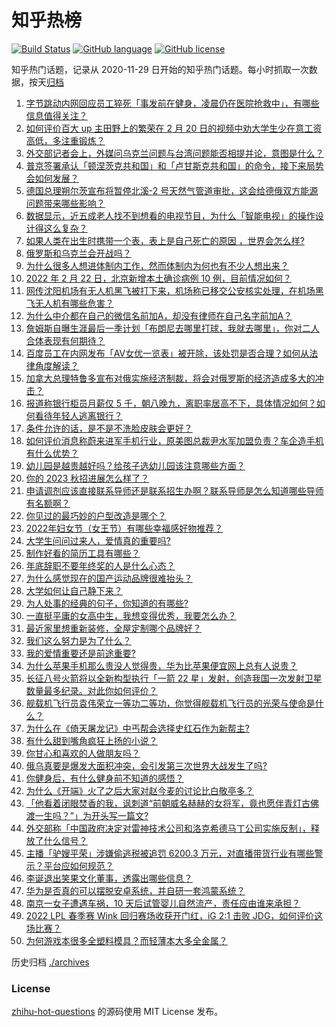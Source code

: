 # 知乎热榜
[![Build Status](https://github.com/ToWeLong/zhihu-hot-questions/workflows/CI/badge.svg)](https://github.com/ToWeLong/zhihu-hot-questions/actions)
[![GitHub language](https://img.shields.io/badge/language-golang-orange.svg)](https://golang.org/)
[![GitHub license](https://img.shields.io/github/license/ToWeLong/zhihu-hot-questions)](https://github.com/ToWeLong/zhihu-hot-questions/blob/main/LICENSE)

知乎热门话题，记录从 2020-11-29 日开始的知乎热门话题。每小时抓取一次数据，按天[归档](./archives)

<!-- BEGIN -->

1. [字节跳动内网回应员工猝死「事发前在健身，凌晨仍在医院抢救中」，有哪些信息值得关注？](https://www.zhihu.com/question/518120410)
1. [如何评价百大 up 主田野上的繁荣在 2 月 20 日的视频中劝大学生少在意工资高低，多注重锻炼？](https://www.zhihu.com/question/517647211)
1. [外交部记者会上，外媒问乌克兰问题与台湾问题能否相提并论，意图是什么？](https://www.zhihu.com/question/518075946)
1. [普京签署承认「顿涅茨克共和国」和「卢甘斯克共和国」的命令，接下来局势会如何发展？](https://www.zhihu.com/question/517959142)
1. [德国总理朔尔茨宣布将暂停北溪-2 号天然气管道审批，这会给德俄双方能源问题带来哪些影响？](https://www.zhihu.com/question/518091462)
1. [数据显示，近五成老人找不到想看的电视节目，为什么「智能电视」的操作设计得这么复杂？](https://www.zhihu.com/question/512485525)
1. [如果人类在出生时携带一个表，表上是自己死亡的原因 ，世界会怎么样?](https://www.zhihu.com/question/517707690)
1. [俄罗斯和乌克兰会开战吗？](https://www.zhihu.com/question/516197449)
1. [为什么很多人想进体制内工作，然而体制内为何也有不少人想出来？](https://www.zhihu.com/question/517613131)
1. [2022 年 2 月 22 日，北京新增本土确诊病例 10 例，目前情况如何？](https://www.zhihu.com/question/518179030)
1. [网传沈阳机场有无人机黑飞被打下来，机场称已移交公安核实处理，在机场黑飞无人机有哪些危害？](https://www.zhihu.com/question/518020083)
1. [为什么中介都在自己的微信名前加A，却没有律师在自己名字前加A？](https://www.zhihu.com/question/510255828)
1. [詹姆斯自曝生涯最后一季计划「布朗尼去哪里打球，我就去哪里」，你对二人合体表现有何期待？](https://www.zhihu.com/question/517611113)
1. [百度员工在内网发布「AV女优一览表」被开除，该处罚是否合理？如何从法律角度解读？](https://www.zhihu.com/question/517843623)
1. [加拿大总理特鲁多宣布对俄实施经济制裁，将会对俄罗斯的经济造成多大的冲击？](https://www.zhihu.com/question/518181310)
1. [报道称银行柜员月薪仅 5 千，朝八晚九，离职率居高不下，具体情况如何？如何看待年轻人逃离银行？](https://www.zhihu.com/question/518038777)
1. [条件允许的话，是不是不洗脸皮肤会更好？](https://www.zhihu.com/question/517307882)
1. [如何评价消息称蔚来进军手机行业，原美图总裁尹水军加盟负责？车企造手机有什么优势？](https://www.zhihu.com/question/518081055)
1. [幼儿园是越贵越好吗？给孩子选幼儿园该注意哪些方面？](https://www.zhihu.com/question/515488454)
1. [你的 2023 秋招进展怎么样了？](https://www.zhihu.com/question/351956937)
1. [申请调剂应该直接联系导师还是联系招生办啊？联系导师是怎么知道哪些导师有名额啊？](https://www.zhihu.com/question/384224545)
1. [你见过的最巧妙的户型改造是哪个？](https://www.zhihu.com/question/314817498)
1. [2022年妇女节（女王节）有哪些幸福感好物推荐？](https://www.zhihu.com/question/516394076)
1. [大学生问问过来人，爱情真的重要吗?](https://www.zhihu.com/question/518097506)
1. [制作好看的简历工具有哪些？](https://www.zhihu.com/question/25488837)
1. [年底辞职不要年终奖的人是什么心态？](https://www.zhihu.com/question/512676588)
1. [为什么感觉现在的国产运动品牌很难抬头？](https://www.zhihu.com/question/320198014)
1. [大学如何让自己静下来？](https://www.zhihu.com/question/517512186)
1. [为人处事的经典的句子，你知道的有哪些?](https://www.zhihu.com/question/471332186)
1. [一直挺平庸的女高中生，我想变得优秀，我要怎么办？](https://www.zhihu.com/question/517864113)
1. [最近家里想重新装修，全屋定制哪个品牌好？](https://www.zhihu.com/question/516938042)
1. [我们这么努力是为了什么？](https://www.zhihu.com/question/513553958)
1. [我的爱情重要还是前途重要?](https://www.zhihu.com/question/517330652)
1. [为什么苹果手机那么贵没人觉得贵，华为比苹果便宜网上总有人说贵？](https://www.zhihu.com/question/491815561)
1. [长征八号火箭将以全新构型执行「一箭 22 星」发射，创造我国一次发射卫星数量最多纪录。对此你如何评价？](https://www.zhihu.com/question/517986076)
1. [舰载机飞行员袁伟荣立一等功二等功，你觉得舰载机飞行员的光荣与使命是什么？](https://www.zhihu.com/question/516652697)
1. [为什么在《倚天屠龙记》中丐帮会选择史红石作为新帮主?](https://www.zhihu.com/question/479411557)
1. [有什么甜到嘴角疯狂上扬的小说？](https://www.zhihu.com/question/478379510)
1. [你甘心和喜欢的人做朋友吗？](https://www.zhihu.com/question/516681521)
1. [俄乌真要是爆发大面积冲突，会引发第三次世界大战发生了吗?](https://www.zhihu.com/question/517928804)
1. [你健身后，有什么健身前不知道的感悟？](https://www.zhihu.com/question/487122993)
1. [为什么《开端》火了之后大家对赵今麦的讨论比白敬亭多？](https://www.zhihu.com/question/517776174)
1. [「他看着闭眼焚香的我，讽刺道“前朝威名赫赫的女将军，竟也愿伴青灯古佛渡一生吗？”」为开头写一篇文?](https://www.zhihu.com/question/514492571)
1. [外交部称「中国政府决定对雷神技术公司和洛克希德马丁公司实施反制」，释放了什么信号？](https://www.zhihu.com/question/517837306)
1. [主播「驴嫂平荣」涉嫌偷逃税被追罚 6200.3 万元，对直播带货行业有哪些警示？平台应如何规范？](https://www.zhihu.com/question/518053638)
1. [李诞退出笑果文化董事，透露出哪些信息？](https://www.zhihu.com/question/517793438)
1. [华为是否真的可以摆脱安卓系统，并自研一套鸿蒙系统？](https://www.zhihu.com/question/516012835)
1. [南京一女子遭遇车祸，10 天后试管婴儿自然流产，责任应由谁来承担？](https://www.zhihu.com/question/517770995)
1. [2022 LPL 春季赛 Wink 回归赛场收获开门红，iG 2:1 击败 JDG，如何评价这场比赛？](https://www.zhihu.com/question/518084679)
1. [为何游戏本很多全塑料模具？而轻薄本大多全金属？](https://www.zhihu.com/question/517677420)

<!-- END -->

历史归档 [./archives](./archives)


### License
[zhihu-hot-questions](https://github.com/towelong/zhihu-hot-questions) 的源码使用 MIT License 发布。